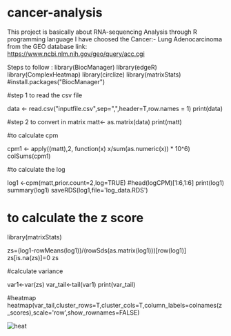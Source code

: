 # cancer-analysis
This project is basically about RNA-sequencing Analysis through R programming language 
I have choosed the Cancer:- Lung Adenocarcinoma from the GEO database 
link:
https://www.ncbi.nlm.nih.gov/geo/query/acc.cgi

Steps to follow :
library(BiocManager)
library(edgeR)
library(ComplexHeatmap)
library(circlize)
library(matrixStats)
#install.packages("BiocManager")

#step 1 to read the csv file

data <- read.csv("inputfile.csv",sep=",",header=T,row.names = 1)
print(data)

#step 2 to convert in matrix
matt<- as.matrix(data)
print(matt)

#to calculate cpm

cpm1 <- apply((matt),2, function(x) x/sum(as.numeric(x)) * 10^6)
colSums(cpm1)

#to calculate the  log 

log1 <-cpm(matt,prior.count=2,log=TRUE)
#head(logCPM)[1:6,1:6]
print(log1)
summary(log1)
saveRDS(log1,file='log_data.RDS')
# to calculate the z score
library(matrixStats)

zs=(log1-rowMeans(log1))/(rowSds(as.matrix(log1)))[row(log1)]
zs[is.na(zs)]=0
zs


#calculate variance

var1<-var(zs)
var_tail<-tail(var1)
print(var_tail)


#heatmap
heatmap(var_tail,cluster_rows=T,cluster_cols=T,column_labels=colnames(z_scores),scale='row',show_rownames=FALSE)

![heat](https://user-images.githubusercontent.com/110675838/198820122-42f70b6d-82fe-4355-9f2c-67e05ca3a7eb.png)

